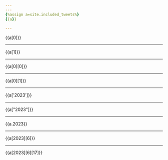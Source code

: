 ```yaml
---
---
{%assign a=site.included_tweets%}
{{a}}

---
```

{{a[0]}}

---
{{a[1]}}

---
{{a[0][0]}}

---
{{a[0][1]}}

---
{{a['2023']}}

---
{{a["2023"]}}

---
{{a.2023}}

---
{{a[2023][6]}}

---
{{a[2023][6][17]}}
